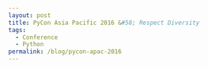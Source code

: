 ```yaml
---
layout: post
title: PyCon Asia Pacific 2016 &#58; Respect Diversity
tags:
  - Conference
  - Python
permalink: /blog/pycon-apac-2016
---
```



